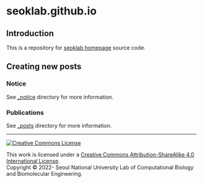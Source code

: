 # seoklab.github.io

## Introduction

This is a repository for [seoklab homepage](https://seoklab.github.io) source code.

## Creating new posts

### Notice

See [\_notice](_notice/README.md) directory for more information.

### Publications

See [\_posts](_posts/README.md) directory for more information.

---

<a rel="license" href="http://creativecommons.org/licenses/by-sa/4.0/">
<img alt="Creative Commons License" style="border-width:0"
	src="https://i.creativecommons.org/l/by-sa/4.0/88x31.png" /></a>

This work is licensed under a
<a rel="license" href="http://creativecommons.org/licenses/by-sa/4.0/"> Creative
Commons Attribution-ShareAlike 4.0 International License</a>.  
Copyright &copy; 2022- Seoul National University Lab of Computational Biology
and Biomolecular Engineering.
